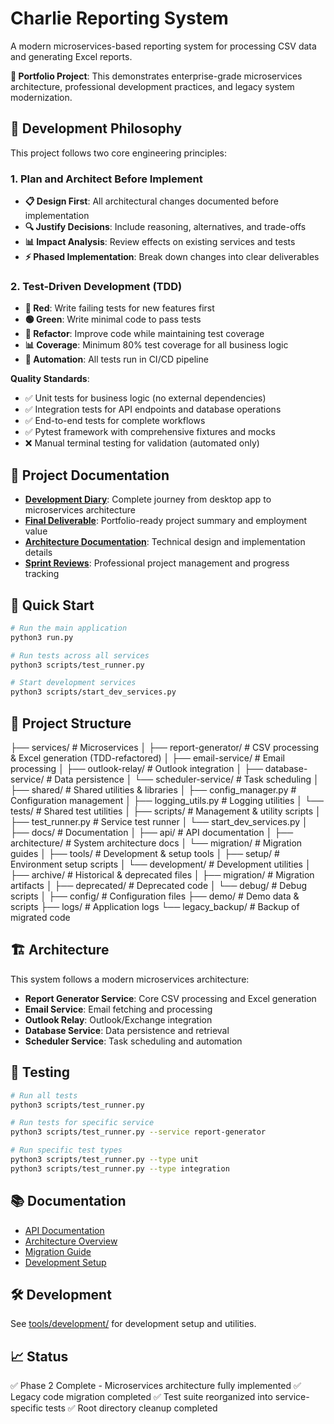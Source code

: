 # Charlie Reporting System

A modern microservices-based reporting system for processing CSV data and generating Excel reports.

**🎯 Portfolio Project**: This demonstrates enterprise-grade microservices architecture, professional development practices, and legacy system modernization.

## 🧭 **Development Philosophy**

This project follows two core engineering principles:

### **1. Plan and Architect Before Implement**

- **📋 Design First**: All architectural changes documented before implementation
- **🔍 Justify Decisions**: Include reasoning, alternatives, and trade-offs
- **📊 Impact Analysis**: Review effects on existing services and tests
- **⚡ Phased Implementation**: Break down changes into clear deliverables

### **2. Test-Driven Development (TDD)**

- **🔴 Red**: Write failing tests for new features first
- **🟢 Green**: Write minimal code to pass tests  
- **🔄 Refactor**: Improve code while maintaining test coverage
- **📊 Coverage**: Minimum 80% test coverage for all business logic
- **🚀 Automation**: All tests run in CI/CD pipeline

**Quality Standards**:

- ✅ Unit tests for business logic (no external dependencies)
- ✅ Integration tests for API endpoints and database operations
- ✅ End-to-end tests for complete workflows
- ✅ Pytest framework with comprehensive fixtures and mocks
- ❌ Manual terminal testing for validation (automated only)

## 📖 **Project Documentation**

- **[Development Diary](docs/development-diary.md)**: Complete journey from desktop app to microservices architecture
- **[Final Deliverable](docs/deliverables/phase-2-final-deliverable.md)**: Portfolio-ready project summary and employment value
- **[Architecture Documentation](docs/architecture/)**: Technical design and implementation details
- **[Sprint Reviews](docs/sprint-reviews/)**: Professional project management and progress tracking

## 🚀 Quick Start

```bash
# Run the main application
python3 run.py

# Run tests across all services
python3 scripts/test_runner.py

# Start development services
python3 scripts/start_dev_services.py
```

## 📁 Project Structure

├── services/              # Microservices
│   ├── report-generator/   # CSV processing & Excel generation (TDD-refactored)
│   ├── email-service/      # Email processing
│   ├── outlook-relay/      # Outlook integration
│   ├── database-service/   # Data persistence
│   └── scheduler-service/  # Task scheduling
│
├── shared/                # Shared utilities & libraries
│   ├── config_manager.py   # Configuration management
│   ├── logging_utils.py    # Logging utilities
│   └── tests/             # Shared test utilities
│
├── scripts/               # Management & utility scripts
│   ├── test_runner.py     # Service test runner
│   └── start_dev_services.py
│
├── docs/                  # Documentation
│   ├── api/              # API documentation
│   ├── architecture/     # System architecture docs
│   └── migration/        # Migration guides
│
├── tools/                 # Development & setup tools
│   ├── setup/            # Environment setup scripts
│   └── development/      # Development utilities
│
├── archive/               # Historical & deprecated files
│   ├── migration/        # Migration artifacts
│   ├── deprecated/       # Deprecated code
│   └── debug/           # Debug scripts
│
├── config/               # Configuration files
├── demo/                 # Demo data & scripts
├── logs/                 # Application logs
└── legacy_backup/        # Backup of migrated code

## 🏗️ Architecture

This system follows a modern microservices architecture:

- **Report Generator Service**: Core CSV processing and Excel generation
- **Email Service**: Email fetching and processing
- **Outlook Relay**: Outlook/Exchange integration
- **Database Service**: Data persistence and retrieval
- **Scheduler Service**: Task scheduling and automation

## 🧪 Testing

```bash
# Run all tests
python3 scripts/test_runner.py

# Run tests for specific service
python3 scripts/test_runner.py --service report-generator

# Run specific test types
python3 scripts/test_runner.py --type unit
python3 scripts/test_runner.py --type integration
```

## 📚 Documentation

- [API Documentation](docs/api/)
- [Architecture Overview](docs/architecture/)
- [Migration Guide](docs/migration/)
- [Development Setup](tools/setup/)

## 🛠️ Development

See [tools/development/](tools/development/) for development setup and utilities.

## 📈 Status

✅ Phase 2 Complete - Microservices architecture fully implemented
✅ Legacy code migration completed
✅ Test suite reorganized into service-specific tests
✅ Root directory cleanup completed
